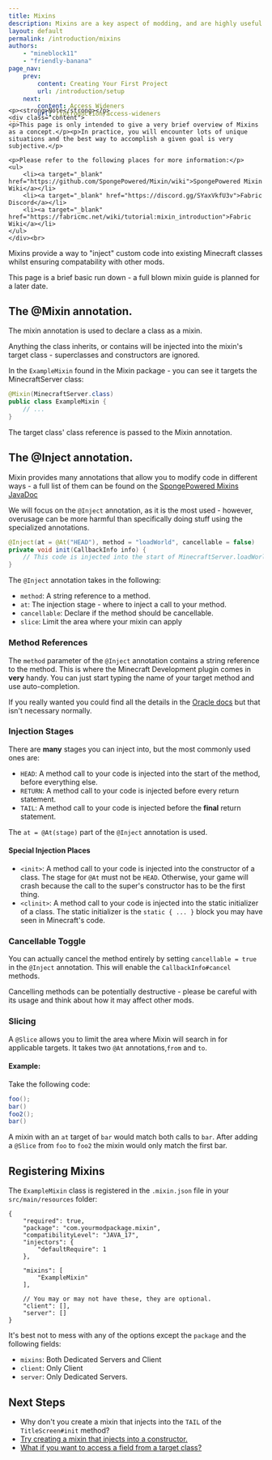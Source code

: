 ```yaml
---
title: Mixins
description: Mixins are a key aspect of modding, and are highly useful once mastered.
layout: default
permalink: /introduction/mixins
authors:
    - "mineblock11"
    - "friendly-banana"
page_nav:
    prev:
        content: Creating Your First Project
        url: /introduction/setup
    next:
        content: Access Wideners
        url: /introduction/access-wideners
---
```


<div class="callout callout--danger" style="margin-top: -10%;">

    <p><strong>Note</strong></p>
    <div class="content">
    <p>This page is only intended to give a very brief overview of Mixins as a concept.</p><p>In practice, you will encounter lots of unique situations and the best way to accomplish a given goal is very subjective.</p>

    <p>Please refer to the following places for more information:</p>
    <ul>
        <li><a target="_blank" href="https://github.com/SpongePowered/Mixin/wiki">SpongePowered Mixin Wiki</a></li>
        <li><a target="_blank" href="https://discord.gg/SYaxVkfU3v">Fabric Discord</a></li>
        <li><a target="_blank" href="https://fabricmc.net/wiki/tutorial:mixin_introduction">Fabric Wiki</a></li>
    </ul>
    </div><br>

</div>

Mixins provide a way to "inject" custom code into existing Minecraft classes whilst ensuring compatability with other mods.

This page is a brief basic run down - a full blown mixin guide is planned for a later date.

## The @Mixin annotation.

The mixin annotation is used to declare a class as a mixin. 

Anything the class inherits, or contains will be injected into the mixin's target class - superclasses and constructors are ignored.

In the `ExampleMixin` found in the Mixin package - you can see it targets the MinecraftServer class:

```java
@Mixin(MinecraftServer.class)
public class ExampleMixin {
	// ...
}
```

The target class' class reference is passed to the Mixin annotation.

## The @Inject annotation.

Mixin provides many annotations that allow you to modify code in different ways - a full list of them can be found on the [SpongePowered Mixins JavaDoc](https://jenkins.liteloader.com/job/Mixin/javadoc/overview-summary.html)

We will focus on the `@Inject` annotation, as it is the most used - however, overusage can be more harmful than specifically doing stuff using the specialized annotations.

```java
@Inject(at = @At("HEAD"), method = "loadWorld", cancellable = false)
private void init(CallbackInfo info) {
	// This code is injected into the start of MinecraftServer.loadWorld()V
}
```

The `@Inject` annotation takes in the following:

- `method`: A string reference to a method.
- `at`: The injection stage - where to inject a call to your method.
- `cancellable`: Declare if the method should be cancellable.
- `slice`: Limit the area where your mixin can apply

### Method References

The `method` parameter of the `@Inject` annotation contains a string reference to the method. This is where the Minecraft Development plugin comes in **very** handy. You can just start typing the name of your target method and use auto-completion.

If you really wanted you could find all the details in the [Oracle docs](https://docs.oracle.com/javase/specs/jvms/se17/html/jvms-4.html#jvms-4.3.2) but that isn't necessary normally.

### Injection Stages

There are **many** stages you can inject into, but the most commonly used ones are:

-   `HEAD`: A method call to your code is injected into the start of the method, before everything else.
-   `RETURN`: A method call to your code is injected before every return statement.
-   `TAIL`: A method call to your code is injected before the **final** return statement.

The `at = @At(stage)` part of the `@Inject` annotation is used.

#### Special Injection Places

-   `<init>`: A method call to your code is injected into the constructor of a class. The stage for `@At` must not be `HEAD`. Otherwise, your game will crash because the call to the super's constructor has to be the first thing.
-   `<clinit>`: A method call to your code is injected into the static initializer of a class. The static initializer is the `static { ... }` block you may have seen in Minecraft's code.

### Cancellable Toggle

You can actually cancel the method entirely by setting `cancellable = true` in the `@Inject` annotation. This will enable the `CallbackInfo#cancel` methods.

Cancelling methods can be potentially destructive - please be careful with its usage and think about how it may affect other mods.

### Slicing
A `@Slice` allows you to limit the area where Mixin will search in for applicable targets. It takes two `@At` annotations,`from` and `to`.

#### Example:

Take the following code:

```java
foo();
bar()
foo2();
bar()
```
A mixin with an `at` target of `bar` would match both calls to `bar`.
After adding a `@Slice` from `foo` to `foo2` the mixin would only match the first bar.

## Registering Mixins

The `ExampleMixin` class is registered in the `.mixin.json` file in your `src/main/resources` folder:

```jsonc
{
    "required": true,
    "package": "com.yourmodpackage.mixin",
    "compatibilityLevel": "JAVA_17",
    "injectors": {
        "defaultRequire": 1
    },

    "mixins": [
        "ExampleMixin"
    ],

    // You may or may not have these, they are optional.
    "client": [],
    "server": []
}
```

It's best not to mess with any of the options except the `package` and the following fields:

- `mixins`: Both Dedicated Servers and Client
- `client`: Only Client
- `server`: Only Dedicated Servers.

## Next Steps

- Why don't you create a mixin that injects into the `TAIL` of the `TitleScreen#init` method?
- [Try creating a mixin that injects into a constructor.](#special-injection-places)
- [What if you want to access a field from a target class?](/introduction/more-mixins#accessing-fields-and-methods-from-your-target-class)